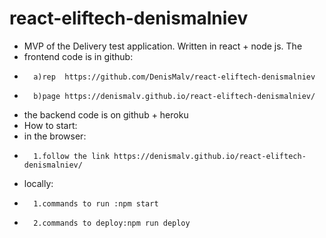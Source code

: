 # react-eliftech-denismalniev

- MVP of the Delivery test application. Written in react + node js. The
- frontend code is in github: 
-       a)rep  https://github.com/DenisMalv/react-eliftech-denismalniev 
-       b)page https://denismalv.github.io/react-eliftech-denismalniev/ 
-    the backend code is on github + heroku 
-    How to start:
-    in the browser: 
-       1.follow the link https://denismalv.github.io/react-eliftech-denismalniev/
-    locally: 
-       1.commands to run :npm start 
-       2.commands to deploy:npm run deploy 


